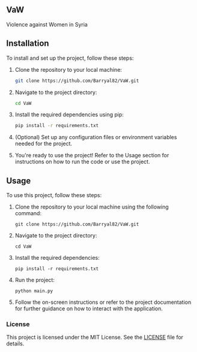 ## VaW

Violence against Women in Syria

## Installation

To install and set up the project, follow these steps:

1. Clone the repository to your local machine:
   ```bash
   git clone https://github.com/Barryal82/VaW.git
   ```

2. Navigate to the project directory:
   ```bash
   cd VaW
   ```

3. Install the required dependencies using pip:
   ```bash
   pip install -r requirements.txt
   ```

4. (Optional) Set up any configuration files or environment variables needed for the project.

5. You're ready to use the project! Refer to the Usage section for instructions on how to run the code or use the project.


## Usage

To use this project, follow these steps:

1. Clone the repository to your local machine using the following command:
   ```
   git clone https://github.com/Barryal82/VaW.git
   ```

2. Navigate to the project directory:
   ```
   cd VaW
   ```

3. Install the required dependencies:
   ```
   pip install -r requirements.txt
   ```

4. Run the project:
   ```
   python main.py
   ```

5. Follow the on-screen instructions or refer to the project documentation for further guidance on how to interact with the application.

### **License**

This project is licensed under the MIT License. See the [LICENSE](LICENSE) file for details.
